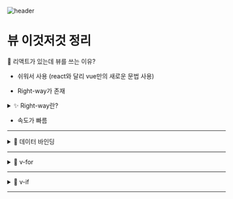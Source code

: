 ![header](https://capsule-render.vercel.app/api?type=waving&color=auto&height=300&section=header&text=뷰%20정리%20&fontSize=90&animation=fadeIn&fontAlignY=38&desc=%20이성규&descAlignY=65&descAlign=90)

# 뷰 이것저것 정리

📌 리액트가 있는데 뷰를 쓰는 이유?

- 쉬워서 사용 (react와 달리 vue만의 새로운 문법 사용)

- Right-way가 존재

<details markdown="1">
<summary>✨ Right-way란?</summary>

- for 반목문을 사용하려 할때 (mpa, forEach, for in , for of 등 여러 반복문으로 사용가능하지만 vue는 v-for에 박아넣음

- 이로인해 협헙할 때 편리함

- 수정과 관리가 편함

---

</details>

- 속도가 빠름

---
<details markdown="1">
<summary>🎨 데이터 바인딩</summary>

<br>

```javascript
document.getElementById(test).innerHTML = 데이터;
```

- vue는 이럴 필요없이 데이터보관을 하고 HTML 꽂아넣음

```javascript
<script>
export default {
  name : 'App',
  data(){
    return {
      price1 : 60
    }
  }
}

</script>
```

- 로 데이터를 보관하고 

```javascript
<p>{{ price1 }} 원</p>
```

- 데이터를 꽂으면 됨

```javascript
<template>
  <div>
    <h4 :style="스타일">XX 원룸</h4>
    <p>XX 만원</p>
  </div>
  <div>
    <h4>XX 원룸</h4>
    <p>XX 만원</p>
  </div>
</template>

<script>
export default {
  name : 'App',
  data(){
    return {
      price1 : 60,
      스타일 : 'color:red'
    }
  }
}

</script>
```

- style="" id="" class="" 에도 데이터를 꽂을 수 있음

---

</details>

---

<details markdown="1">
<summary>🧨 v-for </summary>

<br>

```javascript
<div class="menu">
  <a v-for="test in 3" :key="test">Home</a>
</div>
```

- 원하는 태그에 v-for="작명 in 반복할횟수" 를 적음
 
- key 속성은 반복문돌릴 때 필요

- 위에 코드는 a태그가 3개 생성

```javascript
<div class="menu">
  <a v-for="test in subject" :key="test">{{ test }}</a>
</div>

data(){
  return {
    subject : ['Home', 'Shop', 'About']
  }
}
```

- subject안의 자료 갯수만큼 반복

- test는 반복될 때마다 subject 안에 있던 자료들

```javascript
<div class="menu">
  <a v-for="(test,i) in subject" :key="i"> {{ test }}</a>
</div>
```

- i 가 증가하면서 subject 안에 내용이 반복 출력

```javascript
<div v-for="(a,i) in products" :key="i">
  <h4>{{products[i]}}</h4>
  <p>50만원</p>
</div>
```

- 반복문을 돌리면서 products[i]를 상품명으로 출력

```javascript
<div>
  <h4>{{products[0]}}</h4>
  <p>50만원</p>
  <button @click="신고수++">허위매물신고</button>
  <span>신고수 : {신고수}</span>
</div>
```

- @click 을 통하여 data 상승

```javascript
<div>
  <h4>{{products[0]}}</h4>
  <p>50만원</p>
  <button @click="increase()">허위매물신고</button>
  <span>신고수 : {신고수}</span>
</div>
```

</details>

---

<details markdown="1">
<summary>🎃 v-if </summary>

<br>

```javascript
<div class="black-bg" v-if="모달창열렸나 == true">
  <div class="white-bg">
    <h4>상세페이지</h4>
    <p>상세페이지내용임</p>
  </div>
</div>
```

```javascript
data(){
  return {
    모달창열렸나 : true,
  }
}
```

- @click 버튼으로 on&&off 기능 가능

---

</details>

---
